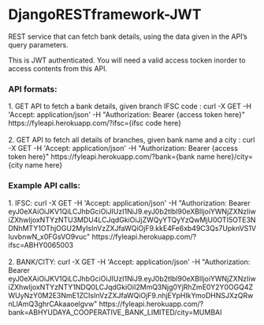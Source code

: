 # DjangoRESTframework-JWT



REST service that can fetch bank details, using the data given in the API’s query parameters.

This is JWT authenticated. You will need a valid access tocken inorder to access contents from this API.



<h3>API formats:</h3>
1. GET API to fetch a bank details, given branch IFSC code :  	curl -X GET -H 'Accept: application/json' -H "Authorization: Bearer {access token here}" https://fyleapi.herokuapp.com/?ifsc={ifsc code here} <br><br>
2. GET API to fetch all details of branches, given bank name and a city :    curl -X GET -H 'Accept: application/json' -H "Authorization: Bearer {access token here}"  https://fyleapi.herokuapp.com/?bank={bank name here}/city={city name here}



<h3>Example API calls:</h3>
1. IFSC:	curl -X GET -H 'Accept: application/json' -H "Authorization: Bearer eyJ0eXAiOiJKV1QiLCJhbGciOiJIUzI1NiJ9.eyJ0b2tlbl90eXBlIjoiYWNjZXNzIiwiZXhwIjoxNTYzNTU3MDU4LCJqdGkiOiJjZWQyYTQyYzQwMjU0OTI5OTE3NDNhMTY1OThjOGU2MyIsInVzZXJfaWQiOjF9.kkE4Fe6xb49C3Qs7UpknVS1VluvbnwN_x0FGsVO9vuc" https://fyleapi.herokuapp.com/?ifsc=ABHY0065003 <br><br>
2. BANK/CITY: curl -X GET -H 'Accept: application/json' -H "Authorization: Bearer eyJ0eXAiOiJKV1QiLCJhbGciOiJIUzI1NiJ9.eyJ0b2tlbl90eXBlIjoiYWNjZXNzIiwiZXhwIjoxNTYzNTY1NDQ0LCJqdGkiOiI2MmQ3Njg0YjRhZmE0Y2Y0OGQ4ZWUyNzY0M2E3NmE1ZCIsInVzZXJfaWQiOjF9.nhjEYpHIkYmoDHNSJXzQRwnLlAmQ3ghrCAkaaoelgvw" https://fyleapi.herokuapp.com/?bank=ABHYUDAYA_COOPERATIVE_BANK_LIMITED/city=MUMBAI <br>





